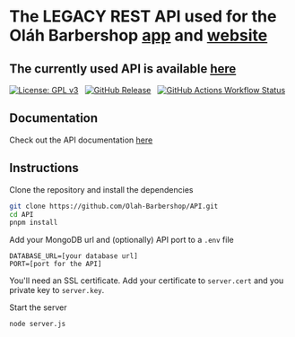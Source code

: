 # The LEGACY REST API used for the Oláh Barbershop [app](https://github.com/Olah-Barbershop/app) and [website](https://github.com/Olah-Barbershop/website)

## The currently used API is available [here](https://github.com/Olah-Barbershop/API)

[![License: GPL v3](https://img.shields.io/badge/License-GPLv3-blue.svg)](https://www.gnu.org/licenses/gpl-3.0) &nbsp;
[![GitHub Release](https://img.shields.io/github/v/release/Olah-Barbershop/API)](https://github.com/Olah-Barbershop/API/releases/latest) &nbsp;
[![GitHub Actions Workflow Status](https://img.shields.io/github/actions/workflow/status/Olah-Barbershop/API/test.yml?label=test)](https://github.com/Olah-Barbershop/API)

## Documentation
Check out the API documentation [here](DOCUMENTATION.md)

## Instructions
Clone the repository and install the dependencies
```sh
git clone https://github.com/Olah-Barbershop/API.git
cd API
pnpm install
```
Add your MongoDB url and (optionally) API port to a `.env` file
```env
DATABASE_URL=[your database url]
PORT=[port for the API]
```
You'll need an SSL certificate. Add your certificate to `server.cert` and you private key to `server.key`.

Start the server
```sh
node server.js
```
